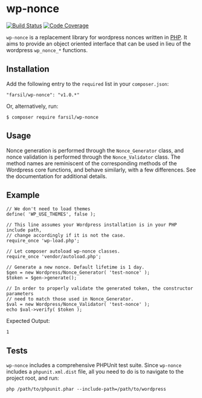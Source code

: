 # wp-nonce
[![Build Status](https://travis-ci.org/farsil/wp-nonce.svg?branch=master)](https://travis-ci.org/farsil/wp-nonce) 
[![Code Coverage](https://codecov.io/gh/farsil/wp-nonce/branch/master/graph/badge.svg)](https://codecov.io/gh/farsil/wp-nonce)

`wp-nonce` is a replacement library for wordpress nonces written in 
[PHP](https://php.net/). It aims to provide an object oriented interface that
 can be used in lieu of the wordpress `wp_nonce_*` functions.

## Installation
Add the following entry to the `required` list in your `composer.json`:
```
"farsil/wp-nonce": "v1.0.*"
```
Or, alternatively, run:
```
$ composer require farsil/wp-nonce
```

## Usage
Nonce generation is performed through the `Nonce_Generator` class, and nonce 
validation is performed through the `Nonce_Validator` class. The method names
are reminiscent of the corresponding methods of the Wordpress core 
functions, and behave similarly, with a few differences. See the 
documentation for additional details.

## Example
```
// We don't need to load themes
define( 'WP_USE_THEMES', false );

// This line assumes your Wordpress installation is in your PHP include path,
// change accordingly if it is not the case.
require_once 'wp-load.php';

// Let composer autoload wp-nonce classes.
require_once 'vendor/autoload.php';

// Generate a new nonce. Default lifetime is 1 day.
$gen = new Wordpress/Nonce_Generator( 'test-nonce' );
$token = $gen->generate();

// In order to properly validate the generated token, the constructor parameters
// need to match those used in Nonce_Generator.
$val = new Wordpress/Nonce_Validator( 'test-nonce' );
echo $val->verify( $token );
```
Expected Output:
```
1
```

## Tests
`wp-nonce` includes a comprehensive PHPUnit test suite. Since `wp-nonce` 
includes a `phpunit.xml.dist` file, all you need to do is to navigate to the 
project root, and run:
```
php /path/to/phpunit.phar --include-path=/path/to/wordpress
```